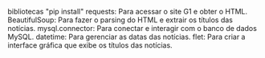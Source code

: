 bibliotecas "pip install"
requests: Para acessar o site G1 e obter o HTML.
BeautifulSoup: Para fazer o parsing do HTML e extrair os títulos das notícias.
mysql.connector: Para conectar e interagir com o banco de dados MySQL.
datetime: Para gerenciar as datas das notícias.
flet: Para criar a interface gráfica que exibe os títulos das notícias.
